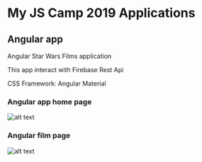 # My JS Camp 2019 Applications

## Angular app
Angular Star Wars Films application

This app interact with  Firebase Rest Api

CSS Framework: Angular Material

### Angular app home page
![alt text](http://joxi.ru/Drl0GpetVBXBJr)

### Angular film page
![alt text](http://joxi.ru/l2ZkZeyFzd1dQA)

